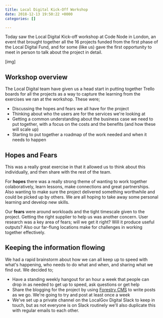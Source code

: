 ```yaml
---
title: Local Digital Kick-Off Workshop
date: 2018-12-13 19:50:22 +0000
categories: []

---
```

Today saw the Local Digital Kick-off workshop at Code Node in London, an event that brought together all the 16 projects funded from the first phase of the Local Digital Fund, and for some (like us) gave the first opportunity to meet in person to talk about the project in detail.

\[img\]

## Workshop overview

The Local Digital team have given us a head start in putting together Trello boards for all the projects as a way to capture the learning from the exercises we ran at the workshop. These were;

* Discussing the hopes and fears we all have for the project
* Thinking about who the users are for the services we're looking at
* Getting a common understanding about the business case we need to put together, with a focus on the costs and the benefits (and how these will scale up)
* Starting to put together a roadmap of the work needed and when it needs to happen

## Hopes and Fears

This was a really great exercise in that it allowed us to think about this individually, and then share with the rest of the team.

For **hopes** there was a really strong theme of wanting to work together colaboratively, learn lessons, make connections and great partnerships. Also wanting to make sure the project delivered something worthwhile and could be picked up by others. We are all hoping to take away some personal learning and develop new skills.

Our **fears** were around workloads and the tight timescale given to the project. Getting the right supplier to help us was another concern. User research was a key area of fears; will we get it right? Will it produce useful outputs? Also our far-flung locations make for challenges in working together effectively.

## Keeping the information flowing

We had a rapid brainstorm about how we can all keep up to speed with what's happening, who needs to do what and when, and sharing what we find out. We decided to;

* Have a standing weekly hangout for an hour a week that people can drop in as needed to get up to speed, ask questions or get help
* Share the blogging for the project by using [Forestry CMS](https://forestry.io) to write posts as we go. We're going to try and post at least once a week 
* We've set up a private channel on the LocalGov Digital Slack  to keep in touch, but as not everyone is on Slack routinely we'll also duplicate this with regular emails to each other.